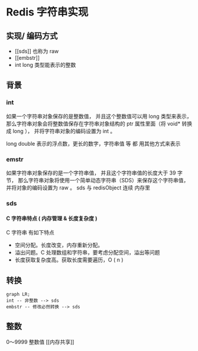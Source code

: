 # Redis 字符串实现
## 实现/ 编码方式
 - [[sds]] 也称为 raw
 - [[embstr]] 
 - int long 类型能表示的整数
 
## 背景
### int
如果一个字符串对象保存的是整数值， 并且这个整数值可以用 long 类型来表示， 那么字符串对象会将整数值保存在字符串对象结构的 ptr 属性里面（将 void* 转换成 long ）， 并将字符串对象的编码设置为 int 。

long double 表示的浮点数，更长的数字，字符串值 等 都 用其他方式来表示
### emstr
如果字符串对象保存的是一个字符串值， 并且这个字符串值的长度大于 39 字节， 那么字符串对象将使用一个简单动态字符串（SDS）来保存这个字符串值， 并将对象的编码设置为 raw 。
sds 与 redisObject 连续 内存里

### sds 
#### C 字符串特点 ( 内存管理 & 长度复杂度 )
C 字符串 有如下特点
-   空间分配。长度改变，内存重新分配。
-   溢出问题。C 处理数组和字符串，要考虑分配空间，溢出等问题
-   长度获取复杂度高。获取长度需要遍历，O ( n )

## 转换
```mermaid
graph LR;
int -- 非整数 --> sds
embstr -- 修改必然转换 --> sds
```

## 整数
0～9999 整数值 [[内存共享]]